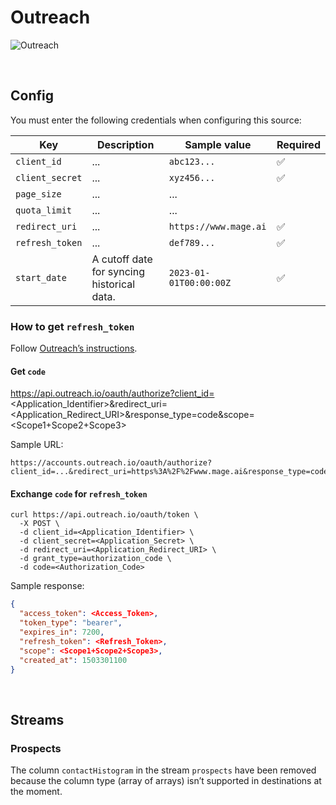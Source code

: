 # Outreach

![Outreach](https://lever-client-logos.s3.amazonaws.com/a8587b80-ef40-42f9-bc60-90ed6d34321d-1533317789481.png)

<br />

## Config

You must enter the following credentials when configuring this source:

| Key | Description | Sample value | Required |
| --- | --- | --- | --- |
| `client_id` | ... | `abc123...` | ✅ |
| `client_secret` | ... | `xyz456...` | ✅ |
| `page_size` | ... | ... |   |
| `quota_limit` | ... | ... |   |
| `redirect_uri` | ... | `https://www.mage.ai` | ✅ |
| `refresh_token` | ... | `def789...` | ✅ |
| `start_date` | A cutoff date for syncing historical data. | `2023-01-01T00:00:00Z` | ✅ |

### How to get `refresh_token`

Follow [Outreach’s instructions](https://api.outreach.io/api/v2/docs).

#### Get `code`

https://api.outreach.io/oauth/authorize?client_id=<Application_Identifier>&redirect_uri=<Application_Redirect_URI>&response_type=code&scope=<Scope1+Scope2+Scope3>

Sample URL:

```
https://accounts.outreach.io/oauth/authorize?client_id=...&redirect_uri=https%3A%2F%2Fwww.mage.ai&response_type=code&scope=accounts.read+calls.read+duties.read+events.read+mailboxes.read+mailings.read+opportunities.read+personas.read+prospects.read+sequences.read+stages.read+tasks.read+teams.read+users.read
```

#### Exchange `code` for `refresh_token`

```curl
curl https://api.outreach.io/oauth/token \
  -X POST \
  -d client_id=<Application_Identifier> \
  -d client_secret=<Application_Secret> \
  -d redirect_uri=<Application_Redirect_URI> \
  -d grant_type=authorization_code \
  -d code=<Authorization_Code>
```

Sample response:
```json
{
  "access_token": <Access_Token>,
  "token_type": "bearer",
  "expires_in": 7200,
  "refresh_token": <Refresh_Token>,
  "scope": <Scope1+Scope2+Scope3>,
  "created_at": 1503301100
}
```

<br />

## Streams

### Prospects

The column `contactHistogram` in the stream `prospects` have been removed because the
column type (array of arrays) isn’t supported in destinations at the moment.

<br />
